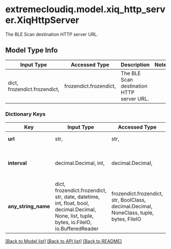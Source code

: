 # extremecloudiq.model.xiq_http_server.XiqHttpServer

The BLE Scan destination HTTP server URL.

## Model Type Info
Input Type | Accessed Type | Description | Notes
------------ | ------------- | ------------- | -------------
dict, frozendict.frozendict,  | frozendict.frozendict,  | The BLE Scan destination HTTP server URL. | 

### Dictionary Keys
Key | Input Type | Accessed Type | Description | Notes
------------ | ------------- | ------------- | ------------- | -------------
**url** | str,  | str,  | The HTTP server URL. | [optional] 
**interval** | decimal.Decimal, int,  | decimal.Decimal,  | The HTTP server interval, in seconds. | [optional] value must be a 32 bit integer
**any_string_name** | dict, frozendict.frozendict, str, date, datetime, int, float, bool, decimal.Decimal, None, list, tuple, bytes, io.FileIO, io.BufferedReader | frozendict.frozendict, str, BoolClass, decimal.Decimal, NoneClass, tuple, bytes, FileIO | any string name can be used but the value must be the correct type | [optional]

[[Back to Model list]](../../README.md#documentation-for-models) [[Back to API list]](../../README.md#documentation-for-api-endpoints) [[Back to README]](../../README.md)

